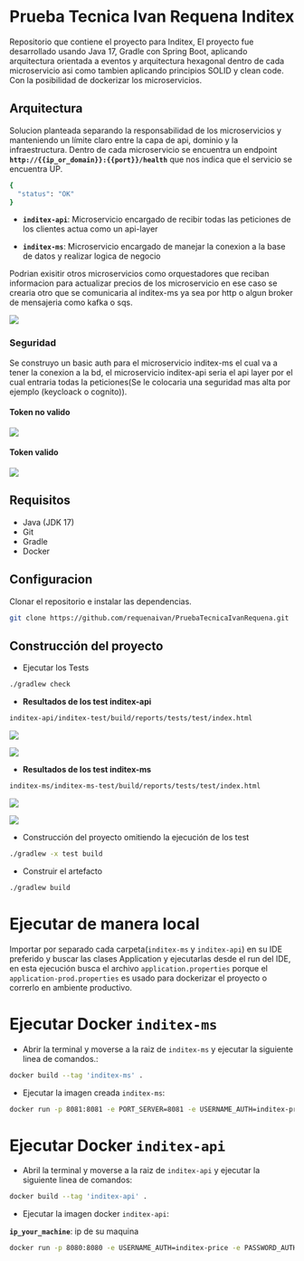 
# Prueba Tecnica Ivan Requena Inditex

Repositorio que contiene el proyecto para Inditex, El proyecto fue desarrollado usando Java 17, Gradle con Spring Boot, aplicando  arquitectura orientada a eventos y arquitectura hexagonal dentro de cada microservicio asi como tambien aplicando principios SOLID y clean code. Con la posibilidad de dockerizar los microservicios.

## Arquitectura

Solucion planteada separando la responsabilidad de los microservicios y manteniendo un límite claro entre la capa de api, dominio y la infraestructura. Dentro de cada microservicio se encuentra un endpoint 
**`http://{{ip_or_domain}}:{{port}}/health`** que nos indica que el servicio se encuentra UP.

```bash
{
  "status": "OK"
}
```


* **`inditex-api`**: Microservicio encargado de recibir todas las peticiones de los clientes actua como un api-layer

* **`inditex-ms`**: Microservicio encargado de manejar la conexion a la base de datos y realizar logica de negocio

Podrian exisitir otros microservicios como orquestadores que reciban informacion para actualizar precios de los microservicio en ese caso se crearia otro que se comunicaria al inditex-ms ya sea por http o algun broker de mensajeria como kafka o sqs.

![](https://github.com/requenaivan/PruebaTecnicaIvanRequena/blob/main/Diagrama.png?raw=true)

### Seguridad

Se construyo un basic auth para el microservicio inditex-ms el cual va a tener la conexion a la bd, el microservicio inditex-api seria el api layer por el cual entraria todas la peticiones(Se le colocaria una seguridad mas alta por ejemplo (keycloack o cognito)).

#### Token no valido

![](https://github.com/requenaivan/PruebaTecnicaIvanRequena/blob/main/token_not_valid.png?raw=true)

#### Token valido

![](https://github.com/requenaivan/PruebaTecnicaIvanRequena/blob/main/getPrice.png?raw=true)

## Requisitos

* Java (JDK 17)
* Git
* Gradle
* Docker

## Configuracion
Clonar el repositorio e instalar las dependencias.
```bash
git clone https://github.com/requenaivan/PruebaTecnicaIvanRequena.git
```

## Construcción del proyecto

* Ejecutar los Tests

```bash
./gradlew check
```
* **Resultados de los test inditex-api**
```bash
inditex-api/inditex-test/build/reports/tests/test/index.html
```
![](https://github.com/requenaivan/PruebaTecnicaIvanRequena/blob/main/test_api.png?raw=true)

![](https://github.com/requenaivan/PruebaTecnicaIvanRequena/blob/main/test_api_price.png?raw=true)

* **Resultados de los test inditex-ms**
```bash
inditex-ms/inditex-ms-test/build/reports/tests/test/index.html
```
![](https://github.com/requenaivan/PruebaTecnicaIvanRequena/blob/main/test_ms.png?raw=true)

![](https://github.com/requenaivan/PruebaTecnicaIvanRequena/blob/main/test_ms_price.png?raw=true)

* Construcción del proyecto omitiendo la ejecución de los test

```bash
./gradlew -x test build 
```

* Construir el artefacto
```bash
./gradlew build 
```

# Ejecutar de manera local
Importar por separado cada carpeta(`inditex-ms` y `inditex-api`) en su IDE preferido y buscar las clases Application y ejecutarlas desde el run del IDE, en esta ejecución busca el archivo  `application.properties` porque el `application-prod.properties` es usado para dockerizar el proyecto o correrlo en ambiente productivo.


# Ejecutar Docker `inditex-ms`

* Abrir la terminal y moverse a la raiz de `inditex-ms` y ejecutar la siguiente linea de comandos.:

```bash
docker build --tag 'inditex-ms' . 
```

* Ejecutar la imagen creada `inditex-ms`:
```bash
docker run -p 8081:8081 -e PORT_SERVER=8081 -e USERNAME_AUTH=inditex-price -e PASSWORD_AUTH=Ca23Wvs212 inditex-ms
```


# Ejecutar Docker `inditex-api`

* Abril la terminal y moverse a la raiz de `inditex-api` y ejecutar la siguiente linea de comandos:

```bash
docker build --tag 'inditex-api' . 
```

* Ejecutar la imagen docker `inditex-api`:
  
**`ip_your_machine`**: ip de su maquina
```bash
docker run -p 8080:8080 -e USERNAME_AUTH=inditex-price -e PASSWORD_AUTH=Ca23Wvs212 -e URL_BASE_INDITEX_MS=http://{{ip_your_machine}}:8081/inditex-ms inditex-api
```

